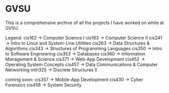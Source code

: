 # GVSU
This is a comprehensive archive of all the projects I have worked on while at GVSU.

Legend:
cis162 -> Computer Science I
cis163 -> Computer Science II
cis241 -> Intro to Linux and System-Line Utilities
cis263 -> Data Structures & Algorithms
cis343 -> Structures of Programming Languages
cis350 -> Intro to Software Engineering
cis353 -> Databases
cis360 -> Information Management & Science
cis371 -> Web-App Development
cis452 -> Operating System Concepts
cis457 -> Data Communications & Computer Networking
mth325 -> Discrete Structures II

coming soon:
cis357 -> Mobile-App Development
cis430 -> Cyber Forensics
cis458 -> System Security

